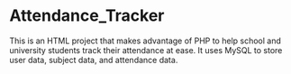 # Attendance_Tracker
This is an HTML project that makes advantage of PHP to help school and university students track their attendance at ease. It uses MySQL to store user data, subject data, and attendance data.
